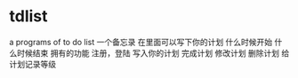 # tdlist
a programs of to do list
一个备忘录
在里面可以写下你的计划 什么时候开始 什么时候结束
拥有的功能
 注册，登陆
 写入你的计划
 完成计划
 修改计划
 删除计划
 给计划记录等级

